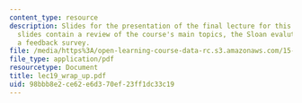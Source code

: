 ```yaml
---
content_type: resource
description: Slides for the presentation of the final lecture for this course. These
  slides contain a review of the course's main topics, the Sloan evalution form, and
  a feedback survey.
file: /media/https%3A/open-learning-course-data-rc.s3.amazonaws.com/15-760b-introduction-to-operations-management-spring-2004/98bbb8e2ce62e6d370ef23ff1dc33c19_lec19_wrap_up.pdf
file_type: application/pdf
resourcetype: Document
title: lec19_wrap_up.pdf
uid: 98bbb8e2-ce62-e6d3-70ef-23ff1dc33c19
---
```

